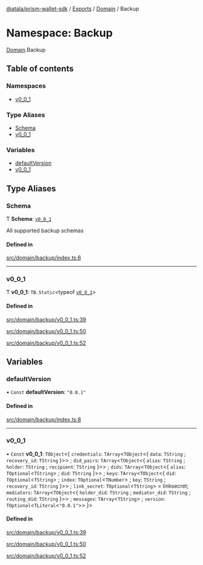 [@atala/prism-wallet-sdk](../README.md) / [Exports](../modules.md) / [Domain](Domain.md) / Backup

# Namespace: Backup

[Domain](Domain.md).Backup

## Table of contents

### Namespaces

- [v0\_0\_1](Domain.Backup.v0_0_1.md)

### Type Aliases

- [Schema](Domain.Backup.md#schema)
- [v0\_0\_1](Domain.Backup.md#v0_0_1)

### Variables

- [defaultVersion](Domain.Backup.md#defaultversion)
- [v0\_0\_1](Domain.Backup.md#v0_0_1-1)

## Type Aliases

### Schema

Ƭ **Schema**: [`v0_0_1`](Domain.Backup.md#v0_0_1)

All supported backup schemas

#### Defined in

[src/domain/backup/index.ts:6](https://github.com/hyperledger/identus-edge-agent-sdk-ts/blob/09a15046403a2249034c5ff5dfc7e6e562cd9171/src/domain/backup/index.ts#L6)

___

### v0\_0\_1

Ƭ **v0\_0\_1**: `TB.Static`\<typeof [`v0_0_1`](Domain.Backup.md#v0_0_1-1)\>

#### Defined in

[src/domain/backup/v0_0_1.ts:39](https://github.com/hyperledger/identus-edge-agent-sdk-ts/blob/09a15046403a2249034c5ff5dfc7e6e562cd9171/src/domain/backup/v0_0_1.ts#L39)

[src/domain/backup/v0_0_1.ts:50](https://github.com/hyperledger/identus-edge-agent-sdk-ts/blob/09a15046403a2249034c5ff5dfc7e6e562cd9171/src/domain/backup/v0_0_1.ts#L50)

[src/domain/backup/v0_0_1.ts:52](https://github.com/hyperledger/identus-edge-agent-sdk-ts/blob/09a15046403a2249034c5ff5dfc7e6e562cd9171/src/domain/backup/v0_0_1.ts#L52)

## Variables

### defaultVersion

• `Const` **defaultVersion**: ``"0.0.1"``

#### Defined in

[src/domain/backup/index.ts:8](https://github.com/hyperledger/identus-edge-agent-sdk-ts/blob/09a15046403a2249034c5ff5dfc7e6e562cd9171/src/domain/backup/index.ts#L8)

___

### v0\_0\_1

• `Const` **v0\_0\_1**: `TObject`\<\{ `credentials`: `TArray`\<`TObject`\<\{ `data`: `TString` ; `recovery_id`: `TString`  }\>\> ; `did_pairs`: `TArray`\<`TObject`\<\{ `alias`: `TString` ; `holder`: `TString` ; `recipient`: `TString`  }\>\> ; `dids`: `TArray`\<`TObject`\<\{ `alias`: `TOptional`\<`TString`\> ; `did`: `TString`  }\>\> ; `keys`: `TArray`\<`TObject`\<\{ `did`: `TOptional`\<`TString`\> ; `index`: `TOptional`\<`TNumber`\> ; `key`: `TString` ; `recovery_id`: `TString`  }\>\> ; `link_secret`: `TOptional`\<`TString`\> = linksecret; `mediators`: `TArray`\<`TObject`\<\{ `holder_did`: `TString` ; `mediator_did`: `TString` ; `routing_did`: `TString`  }\>\> ; `messages`: `TArray`\<`TString`\> ; `version`: `TOptional`\<`TLiteral`\<``"0.0.1"``\>\>  }\>

#### Defined in

[src/domain/backup/v0_0_1.ts:39](https://github.com/hyperledger/identus-edge-agent-sdk-ts/blob/09a15046403a2249034c5ff5dfc7e6e562cd9171/src/domain/backup/v0_0_1.ts#L39)

[src/domain/backup/v0_0_1.ts:50](https://github.com/hyperledger/identus-edge-agent-sdk-ts/blob/09a15046403a2249034c5ff5dfc7e6e562cd9171/src/domain/backup/v0_0_1.ts#L50)

[src/domain/backup/v0_0_1.ts:52](https://github.com/hyperledger/identus-edge-agent-sdk-ts/blob/09a15046403a2249034c5ff5dfc7e6e562cd9171/src/domain/backup/v0_0_1.ts#L52)
